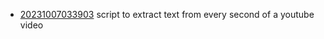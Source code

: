 - [20231007033903](/zet/20231007033903/README.md) script to extract text from every second of a youtube video
